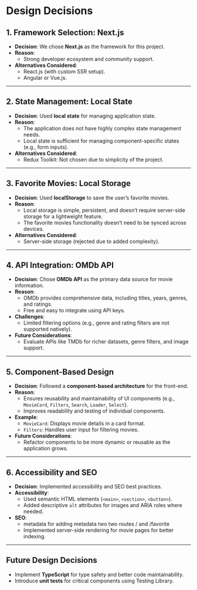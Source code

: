 # Design Decisions

## 1. Framework Selection: Next.js
- **Decision**: We chose **Next.js** as the framework for this project.
- **Reason**:
  - Strong developer ecosystem and community support.
- **Alternatives Considered**:
  - React.js (with custom SSR setup).
  - Angular or Vue.js.

---

## 2. State Management: Local State
- **Decision**: Used **local state** for managing application state.
- **Reason**:
  - The application does not have highly complex state management needs.
  - Local state is sufficient for managing component-specific states (e.g., form inputs).
- **Alternatives Considered**:
  - Redux Toolkit: Not chosen due to simplicity of the project.

---

## 3. Favorite Movies: Local Storage
- **Decision**: Used **localStorage** to save the user’s favorite movies.
- **Reason**:
  - Local storage is simple, persistent, and doesn’t require server-side storage for a lightweight feature.
  - The favorite movies functionality doesn’t need to be synced across devices.
- **Alternatives Considered**:
  - Server-side storage (rejected due to added complexity).

---

## 4. API Integration: OMDb API
- **Decision**: Chose **OMDb API** as the primary data source for movie information.
- **Reason**:
  - OMDb provides comprehensive data, including titles, years, genres, and ratings.
  - Free and easy to integrate using API keys.
- **Challenges**:
  - Limited filtering options (e.g., genre and rating filters are not supported natively).
- **Future Considerations**:
  - Evaluate APIs like TMDb for richer datasets, genre filters, and image support.

---

## 5. Component-Based Design
- **Decision**: Followed a **component-based architecture** for the front-end.
- **Reason**:
  - Ensures reusability and maintainability of UI components (e.g., `MovieCard`, `Filters`, `Search`, `Loader`, `Select`).
  - Improves readability and testing of individual components.
- **Example**:
  - `MovieCard`: Displays movie details in a card format.
  - `Filters`: Handles user input for filtering movies.
- **Future Considerations**:
  - Refactor components to be more dynamic or reusable as the application grows.

---

## 6. Accessibility and SEO
- **Decision**: Implemented accessibility and SEO best practices.
- **Accessibility**:
  - Used semantic HTML elements (`<main>`, `<section>`, `<button>`).
  - Added descriptive `alt` attributes for images and ARIA roles where needed.
- **SEO**:
  - metadata for adding metadata two two routes / and /favorite
  - Implemented server-side rendering for movie pages for better indexing.

---

## Future Design Decisions
- Implement **TypeScript** for type safety and better code maintainability.
- Introduce **unit tests** for critical components using Testing Library.
